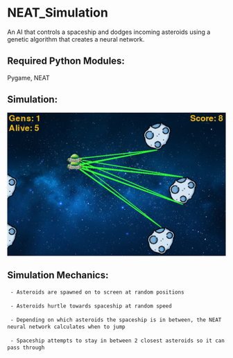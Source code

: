 # NEAT_Simulation
An AI that controls a spaceship and dodges incoming asteroids using a genetic algorithm that creates a neural network.

## Required Python Modules:
Pygame, NEAT

## Simulation:

![Screenshot](simulation_image.png)

## Simulation Mechanics:
     - Asteroids are spawned on to screen at random positions
  
     - Asteroids hurtle towards spaceship at random speed
  
     - Depending on which asteroids the spaceship is in between, the NEAT neural network calculates when to jump
     
     - Spaceship attempts to stay in between 2 closest asteroids so it can pass through

